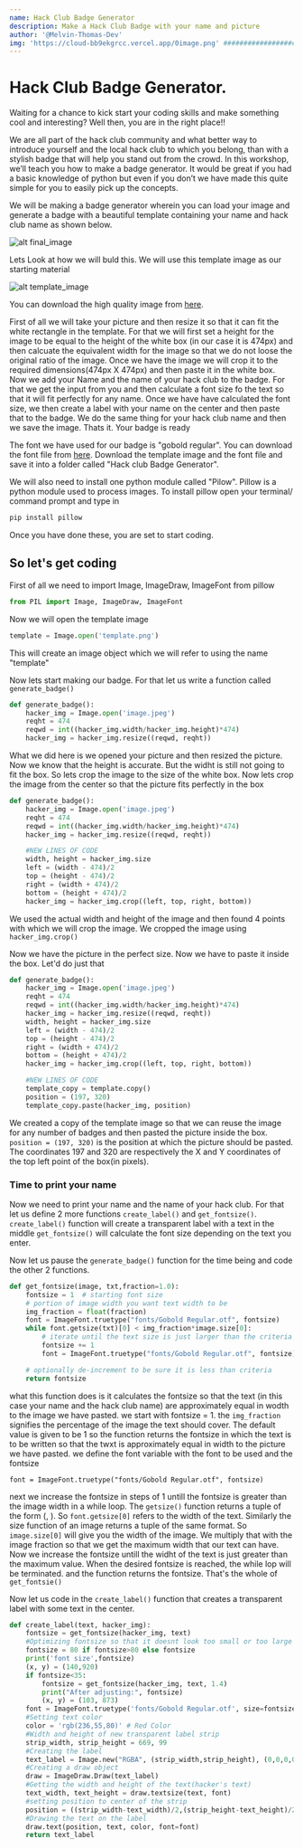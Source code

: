```yaml
---
name: Hack Club Badge Generator
description: Make a Hack Club Badge with your name and picture
author: '@Melvin-Thomas-Dev'
img: 'https://cloud-bb9ekgrcc.vercel.app/0image.png' ################################ TODO ###############################################
---
```


# Hack Club Badge Generator.

Waiting for a chance to kick start your coding skills and make something cool and interesting?  Well then, you are in the right place!! 

We are all part of the hack club community and what better way to introduce yourself and the local hack club to which you belong, than with a stylish badge that will help you stand out from the crowd. In this workshop, we’ll teach you how to make a badge generator. It would be great if you had a basic knowledge of python but even if you don’t we have made this quite simple for you to easily pick up the concepts.

We will be making a badge generator wherein you can load your image and generate a badge with a beautiful template containing your name and hack club name as shown below.

![alt final_image](https://cloud-2s7kfdv88.vercel.app/0john_doe_badge.png)

Lets Look at how we will buld this.
We will use this template image as our starting material

![alt template_image](https://cloud-9wn2hv2iz.vercel.app/0template_-_copy.png)

You can download the high quality image from [here](https://cloud-3a5mpac6q.vercel.app/0template.png).

First of all we will take your picture and then resize it so that it can fit the white rectangle in the template. For that we will first set a height for the image to be equal to the height of the white box (in our case it is 474px) and then calcuate the equivalent width for the image so that we do not loose the original ratio of the image. Once we have the image we will crop it to the required dimensions(474px X 474px) and then paste it in the white box. 
Now we add your Name and the name of your hack club to the badge. For that we get the input from you and then calculate a font size fo the text so that it will fit perfectly for any name. Once we have have calculated the font size, we then create a label with your name on the center and then paste that to the badge. We do the same thing for your hack club name and then we save the image. Thats it. Your badge is ready

The font we have used for our badge is "gobold regular". You can download the font file from [here](https://cloud-p8pyhxmkf.vercel.app/0gobold_regular.otf). Download the template image and the font file and save it into a folder called "Hack club Badge Generator".

We will also need to install one python module called "Pilow". Pillow is a python module used to process images. To install pillow open your terminal/ command prompt and type in 
```python
pip install pillow
```
Once you have done these, you are set to start coding.

## So let's get coding

First of all we need to import Image, ImageDraw, ImageFont from pillow

```python
from PIL import Image, ImageDraw, ImageFont
```
Now we will open the template image

```python
template = Image.open('template.png')
```
This will create an image object which we will refer to using the name "template"

Now lets start making our badge. For that let us write a function called `generate_badge()`

```python
def generate_badge():
    hacker_img = Image.open('image.jpeg')
    reqht = 474
    reqwd = int((hacker_img.width/hacker_img.height)*474)
    hacker_img = hacker_img.resize((reqwd, reqht))
```

What we did here is we opened your picture and then resized the picture.
Now we know that the height is accurate. But the widht is still not going to fit the box. So lets crop the image to the size of the white box.
Now lets crop the image from the center so that the picture fits perfectly in the box
```python
def generate_badge():
    hacker_img = Image.open('image.jpeg')
    reqht = 474
    reqwd = int((hacker_img.width/hacker_img.height)*474)
    hacker_img = hacker_img.resize((reqwd, reqht))

    #NEW LINES OF CODE
    width, height = hacker_img.size
    left = (width - 474)/2
    top = (height - 474)/2
    right = (width + 474)/2
    bottom = (height + 474)/2
    hacker_img = hacker_img.crop((left, top, right, bottom))
```

We used the actual width and height of the image and then found 4 points with which we will crop the image. We cropped the image using `hacker_img.crop()`

Now we have the picture in the perfect size. Now we have to paste it inside the box. Let'd do just that

```python
def generate_badge():
    hacker_img = Image.open('image.jpeg')
    reqht = 474
    reqwd = int((hacker_img.width/hacker_img.height)*474)
    hacker_img = hacker_img.resize((reqwd, reqht))
    width, height = hacker_img.size
    left = (width - 474)/2
    top = (height - 474)/2
    right = (width + 474)/2
    bottom = (height + 474)/2
    hacker_img = hacker_img.crop((left, top, right, bottom))

    #NEW LINES OF CODE
    template_copy = template.copy()
    position = (197, 320)
    template_copy.paste(hacker_img, position)
```

We created a copy of the template image so that we can reuse the image for any number of badges and then pasted the picture inside the box.
`position = (197, 320)` is the position at which the picture should be pasted. The coordinates 197 and 320 are respectively the X and Y coordinates of the top left point of the box(in pixels).

### Time to print your name

Now we need to print your name and the name of your hack club. For that let us define 2 more functions `create_label()` and `get_fontsize()`.
`create_label()` function will create a transparent label with a text in the middle
`get_fontsize()` will calculate the font size depending on the text you enter.

Now let us pause the `generate_badge()` function for the time being and code the other 2 functions.

```python
def get_fontsize(image, txt,fraction=1.0):
    fontsize = 1  # starting font size
    # portion of image width you want text width to be
    img_fraction = float(fraction)
    font = ImageFont.truetype("fonts/Gobold Regular.otf", fontsize)
    while font.getsize(txt)[0] < img_fraction*image.size[0]:
        # iterate until the text size is just larger than the criteria
        fontsize += 1
        font = ImageFont.truetype("fonts/Gobold Regular.otf", fontsize)

    # optionally de-increment to be sure it is less than criteria
    return fontsize
```

what this function does is it calculates the fontsize so that the text (in this case your name  and the hack club name) are approximately equal in wodth to the image we have pasted.
we start with fontsize = 1.
the `img_fraction` signifies the percentage of the image the text should cover. The default value is given to be 1 so the function returns the fontsize in which the text is to be written so that the twxt is approximately equal in width to the picture we have pasted.
we define the font variable with the font to be used and the fontsize

`font = ImageFont.truetype("fonts/Gobold Regular.otf", fontsize)`

next we increase the fontsize in steps of 1 untill the fontsize is greater than the image width in a while loop. The `getsize()` function returns a tuple of the form (<wudth>, <height>). So `font.getsize[0]` refers to the width of the text.
Similarly the size function of an image returns a tuple of the same format. So  `image.size[0]` will give you the width of the image.
We multiply that with the image fraction so that we get the maximum width that our text can have.
Now we increase the fontsize untill the widht of the text is just greater than the maximum value. When the desired fontsize is reached, the while lop will be terminated. and the function returns the fontsize.
That's the whole of `get_fontsie()`

Now let us code in the `create_label()` function that creates a transparent label with some text in the center.

```python
def create_label(text, hacker_img):
    fontsize = get_fontsize(hacker_img, text)
    #Optimizing fontsize so that it doesnt look too small or too large
    fontsize = 80 if fontsize>80 else fontsize
    print('font size',fontsize)
    (x, y) = (140,920)
    if fontsize<35:
        fontsize = get_fontsize(hacker_img, text, 1.4)
        print("After adjusting:", fontsize)
        (x, y) = (103, 873)
    font = ImageFont.truetype('fonts/Gobold Regular.otf', size=fontsize)
    #Setting text color
    color = 'rgb(236,55,80)' # Red Color
    #Width and height of new transparent label strip
    strip_width, strip_height = 669, 99
    #Creating the label
    text_label = Image.new("RGBA", (strip_width,strip_height), (0,0,0,0))
    #Creating a draw object
    draw = ImageDraw.Draw(text_label)
    #Getting the width and height of the text(hacker's text)
    text_width, text_height = draw.textsize(text, font)
    #setting position to center of the strip
    position = ((strip_width-text_width)/2,(strip_height-text_height)/2)
    #Drawing the text on the label
    draw.text(position, text, color, font=font)
    return text_label
```